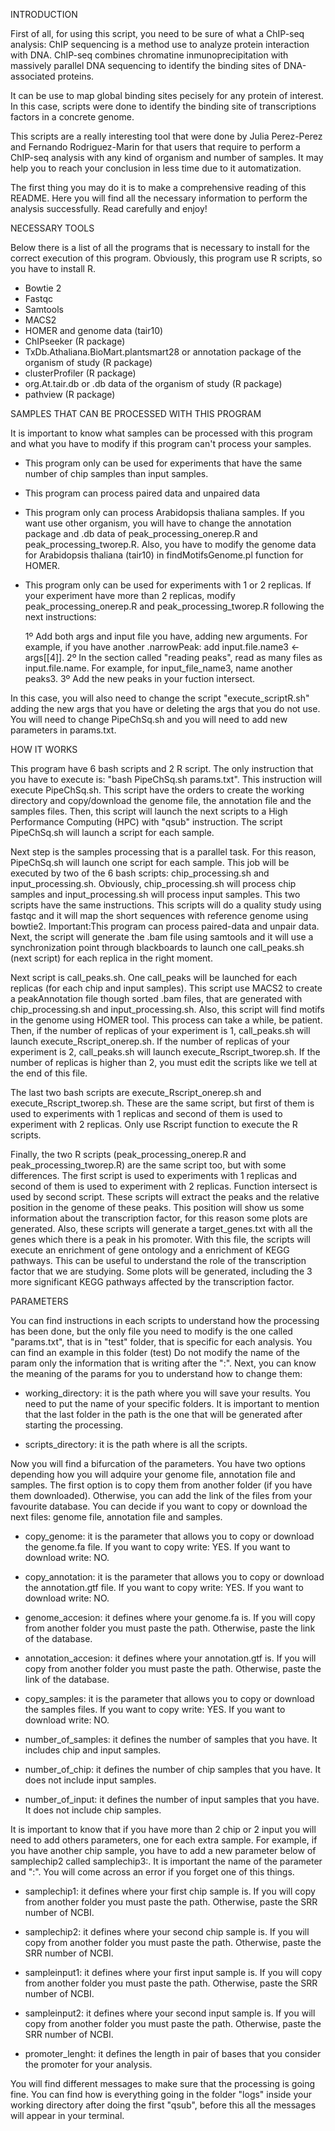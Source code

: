 INTRODUCTION

First of all, for using this script, you need to be sure of what a ChIP-seq analysis: ChIP sequencing is a method use to analyze protein 
interaction with DNA. ChIP-seq combines chromatine inmunoprecipitation with massively parallel DNA sequencing to identify the binding sites
of DNA-associated proteins.

It can be use to map global binding sites pecisely for any protein of interest. In this case, scripts were done to identify the binding 
site of transcriptions factors in a concrete genome.

This scripts are a really interesting tool that were done by Julia Perez-Perez and Fernando Rodriguez-Marin for that users that require
to perform a ChIP-seq analysis with any kind of organism and number of samples. It may help you to reach your conclusion in less time
due to it automatization.

The first thing you may do it is to make a comprehensive reading of this README. Here you will find all the necessary information to perform
the analysis successfully. Read carefully and enjoy!

NECESSARY TOOLS

Below there is a list of all the programs that is necessary to install for the correct execution of this program. Obviously, this program 
use R scripts, so you have to install R. 

 - Bowtie 2
 - Fastqc
 - Samtools
 - MACS2
 - HOMER and genome data (tair10)
 - ChIPseeker (R package)
 - TxDb.Athaliana.BioMart.plantsmart28 or annotation package of the organism of study (R package)
 - clusterProfiler (R package)
 - org.At.tair.db or .db data of the organism of study (R package)
 - pathview (R package)

SAMPLES THAT CAN BE PROCESSED WITH THIS PROGRAM

It is important to know what samples can be processed with this program and what you have to modify if this program can't process your 
samples.

 - This program only can be used for experiments that have the same number of chip samples than input samples. 

 - This program can process paired data and unpaired data
 
 - This program only can process Arabidopsis thaliana samples. If you want use other organism, you will have to change the annotation 
 package and .db data of peak_processing_onerep.R and peak_processing_tworep.R. Also, you have to modify the genome data for Arabidopsis
 thaliana (tair10) in findMotifsGenome.pl function for HOMER. 

 - This program only can be used for experiments with 1 or 2 replicas. If your experiment have more than 2 replicas, modify 
 peak_processing_onerep.R and peak_processing_tworep.R following the next instructions: 

	1º Add both args and input file you have, adding new arguments. For example, if you have another .narrowPeak: add
	input.file.name3 <- args[[4]].
	2º In the section called "reading peaks", read as many files as input.file.name. For example, for input_file_name3, name another 
	peaks3.
	3º Add the new peaks in your fuction intersect.

 In this case, you will also need to change the script "execute_scriptR.sh" adding the new args that you have or deleting the args that you
 do not use. You will need to change PipeChSq.sh and you will need to add new parameters in params.txt. 

HOW IT WORKS

This program have 6 bash scripts and 2 R script. The only instruction that you have to execute is: "bash PipeChSq.sh params.txt". This 
instruction will execute PipeChSq.sh. This script have the orders to create the working directory and copy/download the genome file, the
annotation file and the samples files. Then, this script will launch the next scripts to a High Performance Computing (HPC) with "qsub" 
instruction. The script PipeChSq.sh will launch a script for each sample. 

Next step is the samples processing that is a parallel task. For this reason, PipeChSq.sh will launch one script for each sample. This job
will be executed by two of the 6 bash scripts: chip_processing.sh and input_processing.sh. Obviously, chip_processing.sh will process chip
samples and input_processing.sh will process input samples. This two scripts have the same instructions. This scripts will do a quality 
study using fastqc and it will map the short sequences with reference genome using bowtie2. Important:This program can process paired-data 
and unpair data. Next, the script will generate the .bam file using samtools and it will use a synchronization point through blackboards 
to launch one call_peaks.sh (next script) for each replica in the right moment. 

Next script is call_peaks.sh. One call_peaks will be launched for each replicas (for each chip and input samples). This script use MACS2
to create a peakAnnotation file though sorted .bam files, that are generated with chip_processing.sh and input_processing.sh. Also, this 
script will find motifs in the genome using HOMER tool. This process can take a while, be patient. Then, if the number of replicas of your
experiment is 1, call_peaks.sh will launch execute_Rscript_onerep.sh. If the number of replicas of your experiment is 2, call_peaks.sh
will launch execute_Rscript_tworep.sh. If the number of replicas is higher than 2, you must edit the scripts like we tell at the end of 
this file.

The last two bash scripts are execute_Rscript_onerep.sh and execute_Rscript_tworep.sh. These are the same script, but first of them is used
to experiments with 1 replicas and second of them is used to experiment with 2 replicas. Only use Rscript function to execute the R scripts.

Finally, the two R scripts (peak_processing_onerep.R and peak_processing_tworep.R) are the same script too, but with some differences. The 
first script is used to experiments with 1 replicas and second of them is used to experiment with 2 replicas. Function intersect is used by
second script. These scripts will extract the peaks and the relative position in the genome of these peaks. This position will show us some
information about the transcription factor, for this reason some plots are generated. Also, these scripts will generate a target_genes.txt
with all the genes which there is a peak in his promoter. With this file, the scripts will execute an enrichment of gene ontology and a 
enrichment of KEGG pathways. This can be useful to understand the role of the transcription factor that we are studying. Some plots will be 
generated, including the 3 more significant KEGG pathways affected by the transcription factor.  

PARAMETERS

You can find instructions in each scripts to understand how the processing has been done, but the only file you need to modify is the one 
called "params.txt", that is in "test" folder, that is specific for each analysis. You can find an example in this folder (test) Do not 
modify the name of the param only the information that is writing after the ":". Next, you can know the meaning of the params for you to 
understand how to change them:

- working_directory: it is the path where you will save your results. You need to put the name of your specific folders. It is important 
  to mention that the last folder in the path is the one that will be generated after starting the processing. 

- scripts_directory: it is the path where is all the scripts.

Now you will find a bifurcation of the parameters. You have two options depending how you will adquire your genome file, annotation file
and samples. The first option is to copy them from another folder (if you have them downloaded). Otherwise, you can add the link of the 
files from your favourite database. You can decide if you want to copy or download the next files: genome file, annotation file and samples.

- copy_genome: it is the parameter that allows you to copy or download the genome.fa file. If you want to copy write: YES. If you want 
  to download write: NO. 

- copy_annotation: it is the parameter that allows you to copy or download the annotation.gtf file. If you want to copy write: YES. If 
  you want to download write: NO.
 
- genome_accesion: it defines where your genome.fa is. If you will copy from another folder you must paste the path. Otherwise, paste 
  the link of the database. 

- annotation_accesion: it defines where your annotation.gtf is. If you will copy from another folder you must paste the path. Otherwise, 
  paste the link of the database.

- copy_samples: it is the parameter that allows you to copy or download the samples files. If you want to copy write: YES. If you want to 
  download write: NO.

- number_of_samples: it defines the number of samples that you have. It includes chip and input samples. 

- number_of_chip: it defines the number of chip samples that you have. It does not include input samples.

- number_of_input: it defines the number of input samples that you have. It does not include chip samples.

It is important to know that if you have more than 2 chip or 2 input you will need to add others parameters, one for each extra sample. 
For example, if you have another chip sample, you have to add a new parameter below of samplechip2 called samplechip3:. It is important 
the name of the parameter and ":". You will come across an error if you forget one of this things. 

- samplechip1: it defines where your first chip sample is. If you will copy from another folder you must paste the path. Otherwise,
  paste the SRR number of NCBI.

- samplechip2: it defines where your second chip sample is. If you will copy from another folder you must paste the path. Otherwise,
  paste the SRR number of NCBI.

- sampleinput1: it defines where your first input sample is. If you will copy from another folder you must paste the path. Otherwise,
  paste the SRR number of NCBI.

- sampleinput2: it defines where your second input sample is. If you will copy from another folder you must paste the path. Otherwise,
  paste the SRR number of NCBI.

- promoter_lenght: it defines the length in pair of bases that you consider the promoter for your analysis. 

You will find different messages to make sure that the processing is going fine. You can find how is everything going in the folder "logs"
inside your working directory after doing the first "qsub", before this all the messages will appear in your terminal. 
